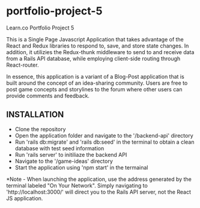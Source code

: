 # portfolio-project-5
Learn.co Portfolio Project 5

This is a Single Page Javascript Application that takes advantage of the React and Redux libraries to respond to, save, and store state changes. In addition, it utilizies the Redux-thunk middleware to send to and receive data from a Rails API database, while employing client-side routing through React-router.

In essence, this application is a variant of a Blog-Post application that is built around the concept of an idea-sharing community. Users are free to post game concepts and storylines to the forum where other users can provide comments and feedback.


## INSTALLATION

- Clone the repository
- Open the application folder and navigate to the '/backend-api' directory
- Run 'rails db:migrate' and 'rails db:seed' in the terminal to obtain a clean database with test seed information
- Run 'rails server' to initiliaze the backend API
- Navigate to the '/game-ideas' directory
- Start the application using 'npm start' in the termainal

*Note - When launching the application, use the address generated by the terminal labeled "On Your Network". Simply navigating to 'http://localhost:3000/' will direct you to the Rails API server, not the React JS application.